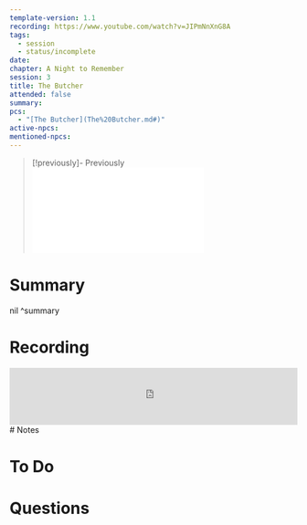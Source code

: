 ```yaml
---
template-version: 1.1
recording: https://www.youtube.com/watch?v=JIPmNnXnG8A
tags:
  - session
  - status/incomplete
date: 
chapter: A Night to Remember
session: 3
title: The Butcher
attended: false
summary: 
pcs:
  - "[The Butcher](The%20Butcher.md#)"
active-npcs: 
mentioned-npcs:
---
```


> [!previously]- Previously
> ![Session 2](./Session%202.md#summary)

# Summary
nil ^summary
# Recording
<iframe width="100%" height="100" src="https://www.youtube.com/embed/JIPmNnXnG8A?modestbranding=1&rel=0" title="VtM Shadows of Boston - Session 4 - Torpor" frameborder="0"></iframe>
# Notes

# To Do

# Questions